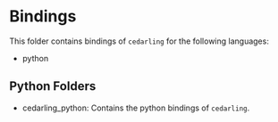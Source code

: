 # Bindings
This folder contains bindings of `cedarling` for the following languages:
- python

## Python Folders
- cedarling_python: Contains the python bindings of `cedarling`.
